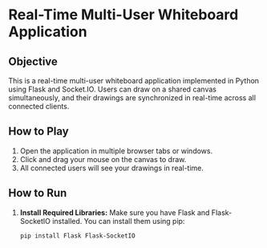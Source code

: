 # Real-Time Multi-User Whiteboard Application

## Objective

This is a real-time multi-user whiteboard application implemented in Python using Flask and Socket.IO. Users can draw on a shared canvas simultaneously, and their drawings are synchronized in real-time across all connected clients.

## How to Play

1. Open the application in multiple browser tabs or windows.
2. Click and drag your mouse on the canvas to draw.
3. All connected users will see your drawings in real-time.

## How to Run

1. **Install Required Libraries:**
   Make sure you have Flask and Flask-SocketIO installed. You can install them using pip:

   ```bash
   pip install Flask Flask-SocketIO
   ```
